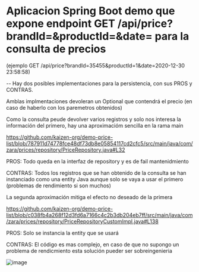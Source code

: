# Aplicacion Spring Boot demo que expone endpoint GET /api/price?brandId=<brandId>&productId=<productId>&date=<date> para la consulta de precios
(ejemplo GET /api/price?brandId=35455&productId=1&date=2020-12-30 23:58:58)

-- Hay dos posibles implementaciones para la persistencia, con sus PROS y CONTRAS.

Amblas implmentaciones devoleran un Optional que contendrá el precio (en caso de haberlo con los paremetros obtenidos)

Como la consulta peude devolver varios registros y solo nos interesa la información del primero, hay una aproximacióm sencilla en la rama main

https://github.com/kaizen-org/demo-price-list/blob/787911d74778fce48df73db8e05854117cd2cfc5/src/main/java/com/zara/prices/repository/PriceRepository.java#L32

PROS: Todo queda en la interfaz de repository y es de fail mantenidmiento

CONTRAS: Todos los registros que se han obtenido de la consulta se han instanciado como una entity Java aunque solo se vaya a usar el primero (problemas de rendimiento si son muchos)


La segunda aproximación mitiga el efecto no deseado de la primera

https://github.com/kaizen-org/demo-price-list/blob/c038fb4a268f12d3fd6a7166c4c2b3db204eb7ff/src/main/java/com/zara/prices/repository/PriceRepositoryCustomImpl.java#L138

PROS: Solo se instancia la entity que se usará 

CONTRAS: El código es mas complejo, en caso de que no supongo un problema de rendicmiento esta solución pueder ser sobreingenieria

  
  ![image](https://user-images.githubusercontent.com/924807/119991972-52e57300-bfca-11eb-8602-db3e130a091f.png)
